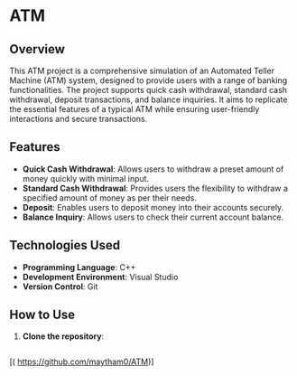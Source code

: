 # ATM 

## Overview

This ATM project is a comprehensive simulation of an Automated Teller Machine (ATM) system, designed to provide users with a range of banking functionalities. The project supports quick cash withdrawal, standard cash withdrawal, deposit transactions, and balance inquiries. It aims to replicate the essential features of a typical ATM while ensuring user-friendly interactions and secure transactions.

## Features

- **Quick Cash Withdrawal**: Allows users to withdraw a preset amount of money quickly with minimal input.
- **Standard Cash Withdrawal**: Provides users the flexibility to withdraw a specified amount of money as per their needs.
- **Deposit**: Enables users to deposit money into their accounts securely.
- **Balance Inquiry**: Allows users to check their current account balance.

## Technologies Used

- **Programming Language**: C++
- **Development Environment**: Visual Studio
- **Version Control**: Git

## How to Use

1. **Clone the repository**:
   ```sh
  [( https://github.com/maytham0/ATM)]
